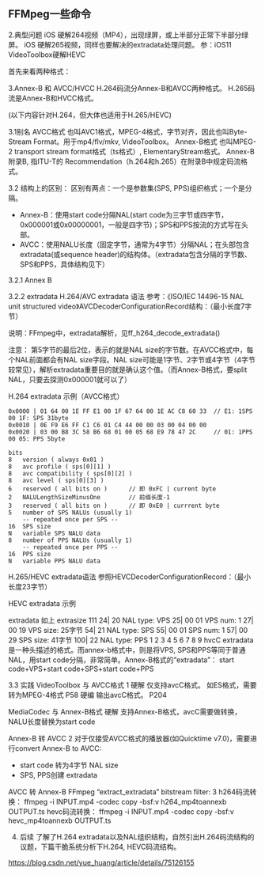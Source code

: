 ## FFMpeg一些命令

2.典型问题
iOS 硬解264视频（MP4），出现绿屏，或上半部分正常下半部分绿屏。
iOS 硬解265视频，同样也要解决的extradata处理问题。
参：iOS11 VideoToolbox硬解HEVC

首先来看两种格式：

3.Annex-B 和 AVCC/HVCC
H.264码流分Annex-B和AVCC两种格式。
H.265码流是Annex-B和HVCC格式。

(以下内容针对H.264，但大体也适用于H.265/HEVC)

3.1别名
AVCC格式 也叫AVC1格式，MPEG-4格式，字节对齐，因此也叫Byte-Stream Format。用于mp4/flv/mkv, VideoToolbox。
Annex-B格式 也叫MPEG-2 transport stream format格式（ts格式）, ElementaryStream格式。
Annex-B 附录B, 指ITU-T的 Recommendation（h.264和h.265）在附录B中规定码流格式。

3.2 结构上的区别：
区别有两点：一个是参数集(SPS, PPS)组织格式；一个是分隔。
- Annex-B：使用start code分隔NAL(start code为三字节或四字节，0x000001或0x00000001，一般是四字节)；SPS和PPS按流的方式写在头部。
- AVCC：使用NALU长度（固定字节，通常为4字节）分隔NAL；在头部包含extradata(或sequence header)的结构体。（extradata包含分隔的字节数、SPS和PPS，具体结构见下）

3.2.1 Annex B

3.2.2 extradata
H.264/AVC extradata 语法
参考：《ISO/IEC 14496-15 NAL unit structured video》AVCDecoderConfigurationRecord结构：（最小长度7字节）


说明：FFmpeg中，extradata解析，见ff_h264_decode_extradata()

注意：
第5字节的最后2位，表示的就是NAL size的字节数。在AVCC格式中，每个NAL前面都会有NAL size字段。NAL size可能是1字节、2字节或4字节（4字节较常见），解析extradata重要目的就是确认这个值。（而Annex-B格式，要split NAL，只要去探测0x000001就可以了）

H.264 extradata 示例（AVCC格式）

```
0x0000 | 01 64 00 1E FF E1 00 1F 67 64 00 1E AC C8 60 33  // E1: 1SPS  00 1F: SPS 31byte
0x0010 | 0E F9 E6 FF C1 C6 01 C4 44 00 00 03 00 04 00 00 
0x0020 | 03 00 B8 3C 58 B6 68 01 00 05 68 E9 78 47 2C     // 01: 1PPS  00 05: PPS 5byte

```

```
bits      
8   version ( always 0x01 )  
8   avc profile ( sps[0][1] )  
8   avc compatibility ( sps[0][2] )  
8   avc level ( sps[0][3] )  
6   reserved ( all bits on )      // 即 0xFC | current byte
2   NALULengthSizeMinusOne        // 前缀长度-1 
3   reserved ( all bits on )      // 即 0xE0 | currrent byte
5   number of SPS NALUs (usually 1)  
    -- repeated once per SPS --  
16  SPS size  
N   variable SPS NALU data  
8   number of PPS NALUs (usually 1)  
    -- repeated once per PPS --
16  PPS size  
N   variable PPS NALU data  
```


H.265/HEVC extradata语法
参照HEVCDecoderConfigurationRecord：（最小长度23字节）


HEVC extradata 示例


   extradata    如上
   extrasize    111
 24| 20         NAL type:  VPS
 25| 00 01      VPS num:   1
 27| 00 19      VPS size:  25字节
 54| 21         NAL type:  SPS
 55| 00 01      SPS num:   1
 57| 00 29      SPS size:  41字节
100| 22         NAL type:  PPS
1
2
3
4
5
6
7
8
9
hvcC extradata是一种头描述的格式。而annex-b格式中，则是将VPS, SPS和PPS等同于普通NAL，用start code分隔，非常简单。Annex-B格式的”extradata”：
start code+VPS+start code+SPS+start code+PPS

3.3 实践
VideoToolbox 与 AVCC格式 1
硬解 仅支持avcC格式。 如ES格式，需要转为MPEG-4格式 P58
硬编 输出avcC格式。 P204

MediaCodec 与 Annex-B格式
硬解 支持Annex-B格式，avcC需要做转换，NALU长度替换为start code

Annex-B 转 AVCC 2
对于仅接受AVCC格式的播放器(如Quicktime v7.0)，需要进行convert Annex-B to AVCC:
- start code 转为4字节 NAL size
- SPS, PPS创建 extradata

AVCC 转 Annex-B
FFmpeg “extract_extradata” bitstream filter: 3
h264码流转换：
ffmpeg -i INPUT.mp4 -codec copy -bsf:v h264_mp4toannexb OUTPUT.ts
hevc码流转换：
ffmpeg -i INPUT.mp4 -codec copy -bsf:v hevc_mp4toannexb OUTPUT.ts

4. 后续
了解了H.264 extradata以及NAL组织结构，自然引出H.264码流结构的议题，下篇干脆系统分析下H.264, HEVC码流结构。



https://blog.csdn.net/yue_huang/article/details/75126155
